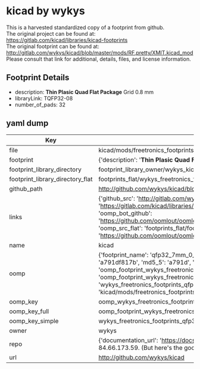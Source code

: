 # kicad by wykys  
This is a harvested standardized copy of a footprint from github.  
The original project can be found at:  
https://gitlab.com/kicad/libraries/kicad-footprints  
The original footprint can be found at:
http://gitlab.com/wykys/kicad/blob/master/mods/RF.pretty/XMIT.kicad_mod
Please consult that link for additional, details, files, and license information.  
## Footprint Details
* description: <B>Thin Plasic Quad Flat Package</B> Grid 0.8 mm  
* libraryLink: TQFP32-08  
* number_of_pads: 32  
## yaml dump  
| Key | Value |  
| --- | --- |  
| file | kicad/mods/freetronics_footprints.pretty/QFP32_7mm_0.8mm.kicad_mod |  
| footprint | {'description': '<B>Thin Plasic Quad Flat Package</B> Grid 0.8 mm', 'libraryLink': 'TQFP32-08', 'number_of_pads': 32} |  
| footprint_library_directory | footprint_library_owner/wykys_kicad |  
| footprint_library_directory_flat | footprints_flat/wykys_freetronics_footprints_qfp32_7mm_0_8mm/working |  
| github_path | http://github.com/wykys/kicad/blob/master/mods/freetronics_footprints.pretty/QFP32_7mm_0.8mm.kicad_mod |  
| links | {'github_src': 'http://gitlab.com/wykys/kicad/blob/master/mods/RF.pretty/XMIT.kicad_mod', 'github_src_repo': 'https://gitlab.com/kicad/libraries/kicad-footprints', 'oomp_bot': 'footprints/wykys_freetronics_footprints_qfp32_7mm_0_8mm/working', 'oomp_bot_github': 'https://github.com/oomlout/oomlout_oomp_footprint_bot/tree/main/footprints/wykys_freetronics_footprints_qfp32_7mm_0_8mm/working', 'oomp_src_flat': 'footprints_flat/footprints_flat/wykys_freetronics_footprints_qfp32_7mm_0_8mm/working', 'oomp_src_flat_github': 'https://github.com/oomlout/oomlout_oomp_footprint_src/tree/main/footprints_flat/wykys_freetronics_footprints_qfp32_7mm_0_8mm/working'} |  
| name | kicad |  
| oomp | {'footprint_name': 'qfp32_7mm_0_8mm', 'library_name': 'freetronics_footprints', 'md5': 'a791df817b4d3596f278937cea972d9b', 'md5_10': 'a791df817b', 'md5_5': 'a791d', 'md5_6': 'a791df', 'oomp_key': 'oomp_wykys_freetronics_footprints_qfp32_7mm_0_8mm', 'oomp_key_extra': 'oomp_footprint_wykys_freetronics_footprints_qfp32_7mm_0_8mm', 'oomp_key_full': 'oomp_footprint_wykys_freetronics_footprints_qfp32_7mm_0_8mm_a791df', 'oomp_key_simple': 'wykys_freetronics_footprints_qfp32_7mm_0_8mm', 'original_filename': 'kicad/mods/freetronics_footprints.pretty/QFP32_7mm_0.8mm.kicad_mod', 'owner_name': 'wykys'} |  
| oomp_key | oomp_wykys_freetronics_footprints_qfp32_7mm_0_8mm |  
| oomp_key_full | oomp_footprint_wykys_freetronics_footprints_qfp32_7mm_0_8mm |  
| oomp_key_simple | wykys_freetronics_footprints_qfp32_7mm_0_8mm |  
| owner | wykys |  
| repo | {'documentation_url': 'https://docs.github.com/rest/overview/resources-in-the-rest-api#rate-limiting', 'message': "API rate limit exceeded for 84.66.173.59. (But here's the good news: Authenticated requests get a higher rate limit. Check out the documentation for more details.)"} |  
| url | http://github.com/wykys/kicad |  


